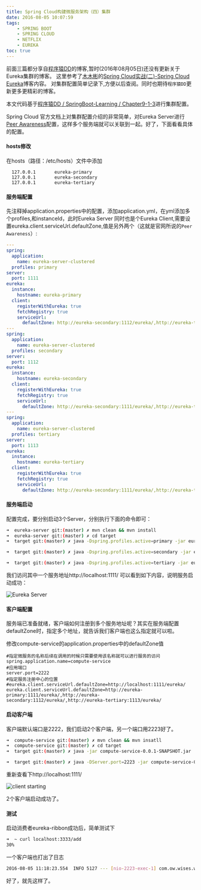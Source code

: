 ```yaml
---
title: Spring Cloud构建微服务架构（四）集群
date: 2016-08-05 10:07:59
tags: 
    - SPRING BOOT
    - SPRING CLOUD
    - NETFLIX
    - EUREKA
toc: true
---
```


前面三篇都分享自[程序猿DD](http://blog.didispace.com/)的博客,暂时(2016年08月05日)还没有更新关于Eureka集群的博客。
这里参考了[木木彬](https://segmentfault.com/blog/mumubin)的[Spring Cloud实战(二)-Spring Cloud Eureka](https://segmentfault.com/a/1190000006149891)博客内容。
对集群配置简单记录下,方便以后查阅。同时也期待`程序猿DD`更新更多更精彩的博客。

本文代码基于[程序猿DD / SpringBoot-Learning / Chapter9-1-3](https://git.oschina.net/didispace/SpringBoot-Learning/tree/master/Chapter9-1-3?dir=1&filepath=Chapter9-1-3&oid=cc93af44af30b42320041332790d071ed72a2450&sha=4329c564d673b6cf7a53893ad9770abb7a67b328)进行集群配置。

Spring Cloud 官方文档上对集群配置介绍的非常简单，对Eureka Server进行[Peer Awareness](http://cloud.spring.io/spring-cloud-static/docs/1.0.x/spring-cloud.html#_peer_awareness)配置，这样多个服务端就可以关联到一起。好了，下面看看具体的配置。

#### hosts修改

在hosts（路径：/etc/hosts）文件中添加

```
  127.0.0.1       eureka-primary
  127.0.0.1       eureka-secondary
  127.0.0.1       eureka-tertiary
```

#### 服务端配置

先注释掉application.properties中的配置，添加application.yml，在yml添加多个profiles,和instanceId，此时Eureka Server 同时也是个Eureka Client,需要设置eureka.client.serviceUrl.defaultZone,值是另外两个（这就是官网所说的`Peer Awareness`）:

```yml
---
spring:
  application:
    name: eureka-server-clustered
  profiles: primary
server:
  port: 1111
eureka:
  instance:
    hostname: eureka-primary
  client:
    registerWithEureka: true
    fetchRegistry: true
    serviceUrl:
      defaultZone: http://eureka-secondary:1112/eureka/,http://eureka-tertiary:1113/eureka/
---
spring:
  application:
    name: eureka-server-clustered
  profiles: secondary
server:
  port: 1112
eureka:
  instance:
    hostname: eureka-secondary
  client:
    registerWithEureka: true
    fetchRegistry: true
    serviceUrl:
      defaultZone: http://eureka-secondary:1111/eureka/,http://eureka-tertiary:1113/eureka/
---
spring:
  application:
    name: eureka-server-clustered
  profiles: tertiary
server:
  port: 1113
eureka:
  instance:
    hostname: eureka-tertiary
  client:
    registerWithEureka: true
    fetchRegistry: true
    serviceUrl:
      defaultZone: http://eureka-secondary:1111/eureka/,http://eureka-tertiary:1112/eureka/
```

#### 服务端启动

配置完成，要分别启动3个Server，分别执行下面的命令即可：

```bash
➜  eureka-server git:(master) ✗ mvn clean && mvn install
➜  eureka-server git:(master) ✗ cd target
➜  target git:(master) ✗ java -Dspring.profiles.active=primary -jar eureka-server-0.0.1-SNAPSHOT.jar
```

```bash
➜  target git:(master) ✗ java -Dspring.profiles.active=secondary -jar eureka-server-0.0.1-SNAPSHOT.jar
```

```bash
➜  target git:(master) ✗ java -Dspring.profiles.active=tertiary -jar eureka-server-0.0.1-SNAPSHOT.jar
```

我们访问其中一个服务地址http://localhost:1111/ 可以看到如下内容，说明服务启动成功：

![Eureka Server](http://7xpk5e.com1.z0.glb.clouddn.com/eureka-server-1.png)

#### 客户端配置

服务端已准备就绪，客户端如何注册到多个服务地址呢？其实在服务端配置defaultZone时，指定多个地址，就告诉我们客户端也这么指定就可以啦。

修改compute-service的application.properties中的defaultZone值

```
#指定微服务的名称后续在调用的时候只需要使用该名称就可以进行服务的访问
spring.application.name=compute-service
#应用端口
server.port=2222
#指定服务注册中心的位置
#eureka.client.serviceUrl.defaultZone=http://localhost:1111/eureka/
eureka.client.serviceUrl.defaultZone=http://eureka-primary:1111/eureka/,http://eureka-secondary:1112/eureka/,http://eureka-tertiary:1113/eureka/
```

#### 启动客户端

客户端默认端口是2222，我们启动2个客户端，另一个端口用2223好了。

```bash
➜  compute-service git:(master) ✗ mvn clean && mvn insatll
➜  compute-service git:(master) ✗ cd target
➜  target git:(master) ✗ java -jar compute-service-0.0.1-SNAPSHOT.jar
```

```bash
➜  target git:(master) ✗ java -DServer.port=2223 -jar compute-service-0.0.1-SNAPSHOT.jar
```

重新查看下http://localhost:1111/

![client starting](http://7xpk5e.com1.z0.glb.clouddn.com/eureka-server-2.png)

2个客户端启动成功了。

#### 测试

启动消费者eureka-ribbon成功后，简单测试下

```bash
➜  ~ curl localhost:3333/add
30%
```

一个客户端也打出了日志

```bash
2016-08-05 11:18:23.554  INFO 5127 --- [nio-2223-exec-1] com.ow.wises.web.ComputeController       : /add, host:192.168.1.145, service_id:compute-service, result:30
```

好了，就先这样了。

